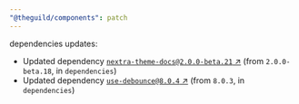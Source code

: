 ```yaml
---
"@theguild/components": patch
---
```


dependencies updates: 

- Updated dependency [`nextra-theme-docs@2.0.0-beta.21` ↗︎](https://www.npmjs.com/package/nextra-theme-docs/v/2.0.0-beta.21) (from `2.0.0-beta.18`, in `dependencies`)
- Updated dependency [`use-debounce@8.0.4` ↗︎](https://www.npmjs.com/package/use-debounce/v/8.0.4) (from `8.0.3`, in `dependencies`)
